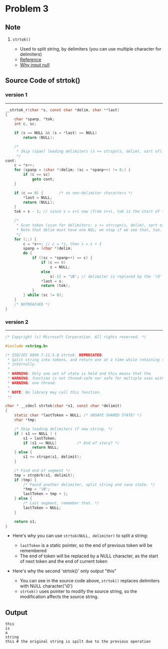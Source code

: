 Problem 3
===

## Note
1. `strtok()`

    -   Used to split string, by delimiters (you can use multiple character for delimiters)
    -   [Reference](https://www.cplusplus.com/reference/cstring/strtok/)
    -   [Why input null](https://blog.wu-boy.com/2010/04/cc-%E5%88%87%E5%89%B2%E5%AD%97%E4%B8%B2%E5%87%BD%E6%95%B8%EF%BC%9Astrtok-network-mac-address-%E5%88%86%E5%89%B2/)

## Source Code of strtok()

### version 1
---
```c
__strtok_r(char *s, const char *delim, char **last)
{
    char *spanp, *tok;
    int c, sc;

    if (s == NULL && (s = *last) == NULL)
        return (NULL);

    /*
     * Skip (span) leading delimiters (s += strspn(s, delim), sort of).
     */
cont:
    c = *s++;
    for (spanp = (char *)delim; (sc = *spanp++) != 0;) {
        if (c == sc)
            goto cont;
    }

    if (c == 0) {       /* no non-delimiter characters */
        *last = NULL;
        return (NULL);
    }
    tok = s - 1; // since s = s+1 now (from s++), tok is the start of the token

    /*
     * Scan token (scan for delimiters: s += strcspn(s, delim), sort of).
     * Note that delim must have one NUL; we stop if we see that, too.
     */
    for (;;) {
        c = *s++; // c = *s, then s = s + 1
        spanp = (char *)delim;
        do {
            if ((sc = *spanp++) == c) {
                if (c == 0)
                    s = NULL;
                else
                    s[-1] = '\0'; // delimiter is replaced by the '\0'
                *last = s;
                return (tok);
            }
        } while (sc != 0);
    }
    /* NOTREACHED */
}
```
### version 2
---
```c
/* Copyright (c) Microsoft Corporation. All rights reserved. */

#include <string.h>

/* ISO/IEC 9899 7.11.5.8 strtok. DEPRECATED.
 * Split string into tokens, and return one at a time while retaining state
 * internally.
 *
 * WARNING: Only one set of state is held and this means that the
 * WARNING: function is not thread-safe nor safe for multiple uses within
 * WARNING: one thread.
 *
 * NOTE: No library may call this function.
 */

char * __cdecl strtok(char *s1, const char *delimit)
{
    static char *lastToken = NULL; /* UNSAFE SHARED STATE! */
    char *tmp;

    /* Skip leading delimiters if new string. */
    if ( s1 == NULL ) {
        s1 = lastToken;
        if (s1 == NULL)         /* End of story? */
            return NULL;
    } else {
        s1 += strspn(s1, delimit);
    }

    /* Find end of segment */
    tmp = strpbrk(s1, delimit);
    if (tmp) {
        /* Found another delimiter, split string and save state. */
        *tmp = '\0';
        lastToken = tmp + 1;
    } else {
        /* Last segment, remember that. */
        lastToken = NULL;
    }

    return s1;
}
```

- Here's why you can use `strtok(NULL, delimiter)` to split a string:
    - `lastToken` is a static pointer, so the end of previous token will be remembered
    - The end of token will be replaced by a NULL character, as the start of next token and the end of current token

- Here's why the second 'strtok()' only output "this"
    - You can see in the source code above, `strtok()` replaces delimiters with NULL character('\0')
    - `strtok()` uses pointer to modify the source string, so the modification affects the source string.
    
## Output

```shell
this
is
a
string
this # the original string is spilt due to the previous operation
```


